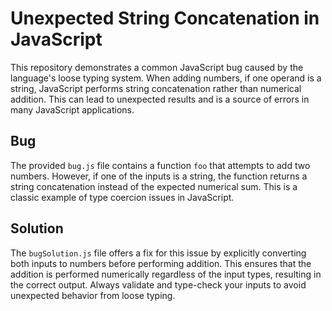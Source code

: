 # Unexpected String Concatenation in JavaScript

This repository demonstrates a common JavaScript bug caused by the language's loose typing system.  When adding numbers, if one operand is a string, JavaScript performs string concatenation rather than numerical addition.  This can lead to unexpected results and is a source of errors in many JavaScript applications. 

## Bug
The provided `bug.js` file contains a function `foo` that attempts to add two numbers. However, if one of the inputs is a string, the function returns a string concatenation instead of the expected numerical sum.  This is a classic example of type coercion issues in JavaScript.

## Solution
The `bugSolution.js` file offers a fix for this issue by explicitly converting both inputs to numbers before performing addition. This ensures that the addition is performed numerically regardless of the input types, resulting in the correct output.  Always validate and type-check your inputs to avoid unexpected behavior from loose typing.